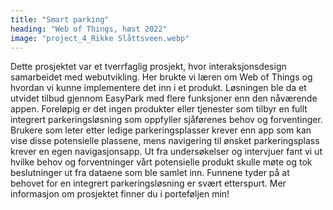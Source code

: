 ```yaml
---
title: "Smart parking"
heading: "Web of Things, høst 2022"
image: "project_4_Rikke Slåttsveen.webp"
---
```


Dette prosjektet var et tverrfaglig prosjekt, hvor interaksjonsdesign samarbeidet med webutvikling. Her brukte vi læren om Web of Things og hvordan vi kunne implementere det inn i et produkt. Løsningen ble da et utvidet tilbud gjennom EasyPark med flere funksjoner enn den nåværende appen. Foreløpig er det ingen produkter eller tjenester som tilbyr en fullt integrert parkeringsløsning som oppfyller sjåførenes behov og forventinger. Brukere som leter etter ledige parkeringsplasser krever enn app som kan vise disse potensielle plassene, mens navigering til ønsket parkeringsplass krever en egen navigasjonsapp. Ut fra undersøkelser og intervjuer fant vi ut hvilke behov og forventninger vårt potensielle produkt skulle møte og tok beslutninger ut fra dataene  som ble samlet inn. Funnene tyder på at behovet for en integrert parkeringsløsning er svært etterspurt. 
Mer informasjon om prosjektet finner du i porteføljen min!
